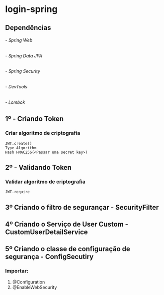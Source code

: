# login-spring 
## Dependências  
###### - Spring Web
###### - Spring Data JPA
###### - Spring Security
###### - DevTools
###### - Lombok


## 1º - Criando Token
### Criar algoritmo de criptografia
```
JWT.create()
Type Algorithm
Hash HMAC256(<Passar uma secret key>)
```

## 2º - Validando Token
### Validar algoritmo de criptografia
```
JWT.require
```

## 3º Criando o filtro de segurançar - SecurityFilter

## 4º Criando o Serviço de User Custom - CustomUserDetailService

## 5º Criando o classe de configuração de segurança - ConfigSecutiry
### Importar:
1. @Configuration
2. @EnableWebSecurity